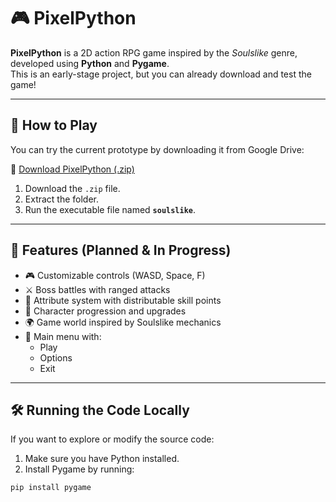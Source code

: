 # 🎮 PixelPython

**PixelPython** is a 2D action RPG game inspired by the *Soulslike* genre, developed using **Python** and **Pygame**.  
This is an early-stage project, but you can already download and test the game!

---

## 🚀 How to Play

You can try the current prototype by downloading it from Google Drive:

🔗 [Download PixelPython (.zip)](https://drive.google.com/file/d/1c8d_SKmGI3toZ5lFKn88lpq3PsaX378E/view?usp=drive_link)

1. Download the `.zip` file.
2. Extract the folder.
3. Run the executable file named **`soulslike`**.

---

## 🧠 Features (Planned & In Progress)

- 🎮 Customizable controls (WASD, Space, F)
- ⚔️ Boss battles with ranged attacks
- 🧪 Attribute system with distributable skill points
- 🧍 Character progression and upgrades
- 🌍 Game world inspired by Soulslike mechanics
- 📜 Main menu with:
  - Play
  - Options
  - Exit

---

## 🛠️ Running the Code Locally

If you want to explore or modify the source code:

1. Make sure you have Python installed.
2. Install Pygame by running:

```bash
pip install pygame
